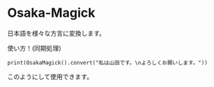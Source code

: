 # Osaka-Magick
日本語を様々な方言に変換します。

使い方！(同期処理)
```
print(OsakaMagick().convert("私は山田です。\nよろしくお願いします。"))
```
このようにして使用できます。

